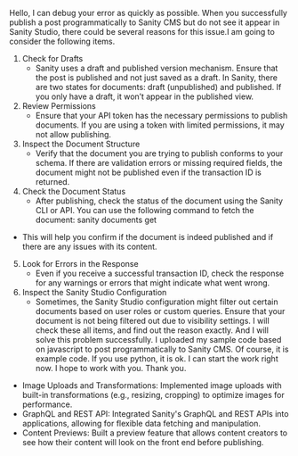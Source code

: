 Hello, I can debug your error as quickly as possible. When you successfully publish a post programmatically to Sanity CMS but do not see it appear in Sanity Studio, there could be several reasons for this issue.I am going to consider the following items.

1. Check for Drafts
   - Sanity uses a draft and published version mechanism. Ensure that the post is published and not just saved as a draft. In Sanity, there are two states for documents: draft (unpublished) and published. If you only have a draft, it won’t appear in the published view.
2. Review Permissions
   - Ensure that your API token has the necessary permissions to publish documents. If you are using a token with limited permissions, it may not allow publishing.
3. Inspect the Document Structure
   - Verify that the document you are trying to publish conforms to your schema. If there are validation errors or missing required fields, the document might not be published even if the transaction ID is returned.
4. Check the Document Status
   - After publishing, check the status of the document using the Sanity CLI or API. You can use the following command to fetch the document:
sanity documents get <document-id>
- This will help you confirm if the document is indeed published and if there are any issues with its content.
5. Look for Errors in the Response
   - Even if you receive a successful transaction ID, check the response for any warnings or errors that might indicate what went wrong.
6. Inspect the Sanity Studio Configuration
   - Sometimes, the Sanity Studio configuration might filter out certain documents based on user roles or custom queries. Ensure that your document is not being filtered out due to visibility settings.
I will check these all items, and find out the reason exactly. And I will solve this problem successfully. 
I uploaded my sample code based on javascript to post programmatically to Sanity CMS. Of course, it is example code. If you use python, it is ok.
I can start the work right now. I hope to work with you.
Thank you.

- Image Uploads and Transformations: Implemented image uploads with built-in transformations (e.g., resizing, cropping) to optimize images for performance. 
-  GraphQL and REST API: Integrated Sanity's GraphQL and REST APIs into applications, allowing for flexible data fetching and manipulation. 
- Content Previews: Built a preview feature that allows content creators to see how their content will look on the front end before publishing. 
 